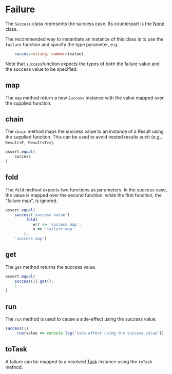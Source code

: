 # Failure
The `Success` class represents the success case. Its counterpart is the [None](none.md) class.

The recommended way to instantiate an instance of this class is to use the `failure` function and specify the type parameter, e.g.

```typescript
    success<string, number>(value)
``` 

Note that `success`function expects the types of both the failure value and the success value to be specified.

## map
The `map` method return a new `Success` instance with the value mapped over the supplied function.

## chain
The `chain` method maps the success value to an instance of a Result using the supplied function. This can be used to avoid nested results such (e.g., `Result<F, Result<T>>`).
```typescript
assert.equal(
    success
)
```

## fold

The `fold` method expects two functions as parameters. In the success case, the value is mapped over the second function, while the first function, the "failure map", is ignored.

```typescript
assert.equal(
    success('success value')
        .fold(
            err => 'success map',
            x => 'failure map'
        ),
    'success map')
```

## get
The `get` method returns the success value.

```typescript
assert.equal(
    success(1).get(),
    1
)
```

## run
The `run` method is used to cause a side-effect using the success value.

```typescript
success(1)
    .run(value => console.log('side-effect using the success value'))
```

## toTask
A failure can be mapped to a resolved [Task](../task.md) instance using the `toTask` method.